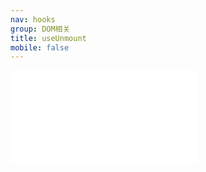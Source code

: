 ```yaml
---
nav: hooks
group: DOM相关
title: useUnmount
mobile: false
---
```

<embed src="../../src/hooks/useUnmount/index.md"></embed>
